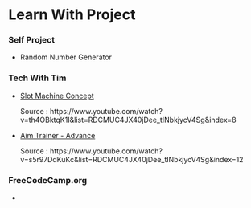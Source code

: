 # Learn With Project
<h3><strong>Self Project</strong></h3>

<ul>
  <li><a href".."> Random Number Generator</li>
</ul>

<h3><strong>Tech With Tim</strong></h3>

<ul>
<li><a href="https://github.com/fadilwiharto/Python-Project-Slot-Machine/blob/main/Slot%20Machine%20Code.py">Slot Machine Concept</a></li>
<p>Source : https://www.youtube.com/watch?v=th4OBktqK1I&list=RDCMUC4JX40jDee_tINbkjycV4Sg&index=8</p>
<li><a href="">Aim Trainer - Advance</a></li>
<p>Source : https://www.youtube.com/watch?v=s5r97DdKuKc&list=RDCMUC4JX40jDee_tINbkjycV4Sg&index=12</p>
</ul>

<h3><strong>FreeCodeCamp.org</strong></h3>
<ul>
<li><a href=""></a></li>
</ul>
